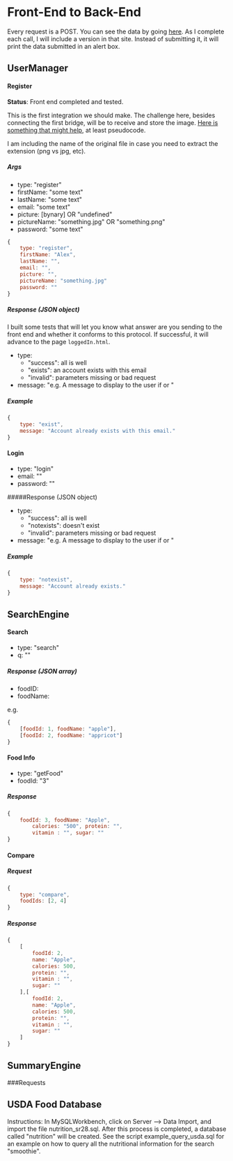 # Front-End to Back-End

Every request is a POST. You can see the data by going [here](food.hiddetek.com). As I complete each call, I will include a version in that site. Instead of submitting it, it will print the data submitted in an alert box.

## UserManager

#### Register 

**Status**: Front end completed and tested.

This is the first integration we should make. The challenge here, besides connecting the first bridge, will be to receive and store the image. [Here is something that might help](https://stackoverflow.com/questions/4006520/using-html5-file-uploads-with-ajax-and-jquery), at least pseudocode. 

I am including the name of the original file in case you need to extract the extension (png vs jpg, etc).

##### Args

- type: "register"
- firstName: "some text"
- lastName: "some text"
- email: "some text"
- picture: [bynary] OR "undefined"
- pictureName: "something.jpg" OR "something.png" 
- password: "some text"

```javascript
{
    type: "register",
    firstName: "Alex",
	lastName: "",
	email: "",
	picture: "",
    pictureName: "something.jpg"
	password: ""
}
```

##### Response (JSON object)

I built some tests that will let you know what answer are you sending to the front end and whether it conforms to this protocol. If successful, it will advance to the page <code>loggedIn.html</code>.

- type: 
  - "success": all is well
  - "exists": an account exists with this email
  - "invalid": parameters missing or bad request
- message: "e.g. A message to display to the user if <exists> or <invalid>"

##### Example

```javascript
{
    type: "exist",
    message: "Account already exists with this email."
}
```

#### Login 

- type: "login"
- email: ""
- password: ""

#####Response (JSON object)

- type: 
  - "success": all is well
  - "notexists": doesn't exist
  - "invalid": parameters missing or bad request
- message: "e.g. A message to display to the user if <nonexists> or <invalid>"

##### Example

```javascript
{
    type: "notexist",
    message: "Account already exists."
}
```

## SearchEngine

#### Search

- type: "search"
- q: ""

##### Response (JSON array)

- foodID:
- foodName:

e.g. 

```javascript
{
    [foodId: 1, foodName: "apple"], 
    [foodId: 2, foodName: "appricot"]
}
```

#### Food Info

- type: "getFood"
- foodId: "3"

##### Response

```javascript
{
    foodId: 3, foodName: "Apple", 
        calories: "500", protein: "", 
        vitamin : "", sugar: ""
}
```

#### Compare

##### Request

```javascript
{
    type: "compare",
    foodIds: [2, 4]
}
```

##### Response

```javascript
{
    [
        foodId: 2,
        name: "Apple",
        calories: 500,
		protein: "", 
        vitamin : "", 
        sugar: ""
    ],[
		foodId: 2,
        name: "Apple",
        calories: 500,
		protein: "", 
        vitamin : "", 
        sugar: ""
    ]
}
```



## SummaryEngine

###Requests

## USDA Food Database

Instructions: In MySQLWorkbench, click on Server --> Data Import, and import the file nutrition_sr28.sql. After this process is completed, a database called "nutrition" will be created. See the script example_query_usda.sql for an example on how to query all the nutritional information for the search "smoothie". 
